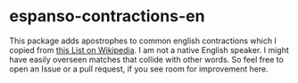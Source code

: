 # espanso-contractions-en

This package adds apostrophes to common english contractions which I copied from [this List on Wikipedia](https://en.wikipedia.org/wiki/Wikipedia:List_of_English_contractions). I am not a native English speaker. I might have easily overseen matches that collide with other words. So feel free to open an Issue or a pull request, if you see room for improvement here.
